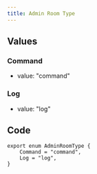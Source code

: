 ```yaml
---
title: Admin Room Type
---
```


## Values

### Command

-   value: "command"

### Log

-   value: "log"

## Code

```
export enum AdminRoomType {
    Command = "command",
    Log = "log",
}
```
